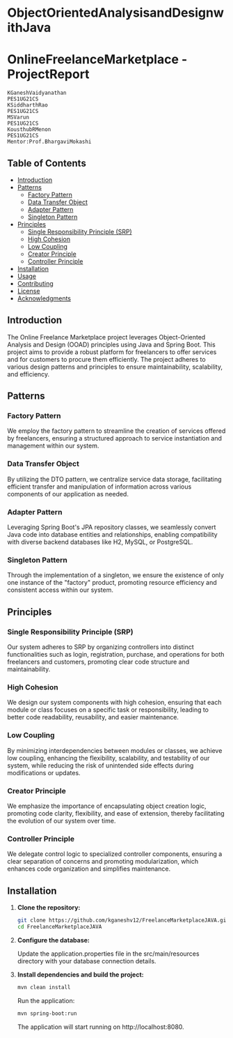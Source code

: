 # ObjectOrientedAnalysisandDesignwithJava

# OnlineFreelanceMarketplace - ProjectReport

```
KGaneshVaidyanathan
PES1UG21CS
KSiddharthRao
PES1UG21CS
MSVarun
PES1UG21CS
KousthubRMenon
PES1UG21CS
Mentor:Prof.BhargaviMokashi
```


## Table of Contents

- [Introduction](#introduction)
- [Patterns](#patterns)
  - [Factory Pattern](#factory-pattern)
  - [Data Transfer Object](#data-transfer-object)
  - [Adapter Pattern](#adapter-pattern)
  - [Singleton Pattern](#singleton-pattern)
- [Principles](#principles)
  - [Single Responsibility Principle (SRP)](#single-responsibility-principle-srp)
  - [High Cohesion](#high-cohesion)
  - [Low Coupling](#low-coupling)
  - [Creator Principle](#creator-principle)
  - [Controller Principle](#controller-principle)
- [Installation](#installation)
- [Usage](#usage)
- [Contributing](#contributing)
- [License](#license)
- [Acknowledgments](#acknowledgments)

## Introduction

The Online Freelance Marketplace project leverages Object-Oriented Analysis and Design (OOAD) principles using Java and Spring Boot. This project aims to provide a robust platform for freelancers to offer services and for customers to procure them efficiently. The project adheres to various design patterns and principles to ensure maintainability, scalability, and efficiency.

## Patterns

### Factory Pattern

We employ the factory pattern to streamline the creation of services offered by freelancers, ensuring a structured approach to service instantiation and management within our system.

### Data Transfer Object

By utilizing the DTO pattern, we centralize service data storage, facilitating efficient transfer and manipulation of information across various components of our application as needed.

### Adapter Pattern

Leveraging Spring Boot's JPA repository classes, we seamlessly convert Java code into database entities and relationships, enabling compatibility with diverse backend databases like H2, MySQL, or PostgreSQL.

### Singleton Pattern

Through the implementation of a singleton, we ensure the existence of only one instance of the "factory" product, promoting resource efficiency and consistent access within our system.


## Principles

### Single Responsibility Principle (SRP)

Our system adheres to SRP by organizing controllers into distinct functionalities such as login, registration, purchase, and operations for both freelancers and customers, promoting clear code structure and maintainability.

### High Cohesion

We design our system components with high cohesion, ensuring that each module or class focuses on a specific task or responsibility, leading to better code readability, reusability, and easier maintenance.


### Low Coupling

By minimizing interdependencies between modules or classes, we achieve low coupling, enhancing the flexibility, scalability, and testability of our system, while reducing the risk of unintended side effects during modifications or updates.

### Creator Principle

We emphasize the importance of encapsulating object creation logic, promoting code clarity, flexibility, and ease of extension, thereby facilitating the evolution of our system over time.

### Controller Principle

We delegate control logic to specialized controller components, ensuring a clear separation of concerns and promoting modularization, which enhances code organization and simplifies maintenance.

## Installation

1. **Clone the repository:**

   ```bash
   git clone https://github.com/kganeshv12/FreelanceMarketplaceJAVA.git
   cd FreelanceMarketplaceJAVA
   ```
2. **Configure the database:**

    Update the application.properties file in the src/main/resources directory with your database connection details.

3. **Install dependencies and build the project:**

    ```bash
    mvn clean install
    ```
    Run the application:
    ```bash
    mvn spring-boot:run
    ```
    The application will start running on http://localhost:8080.
